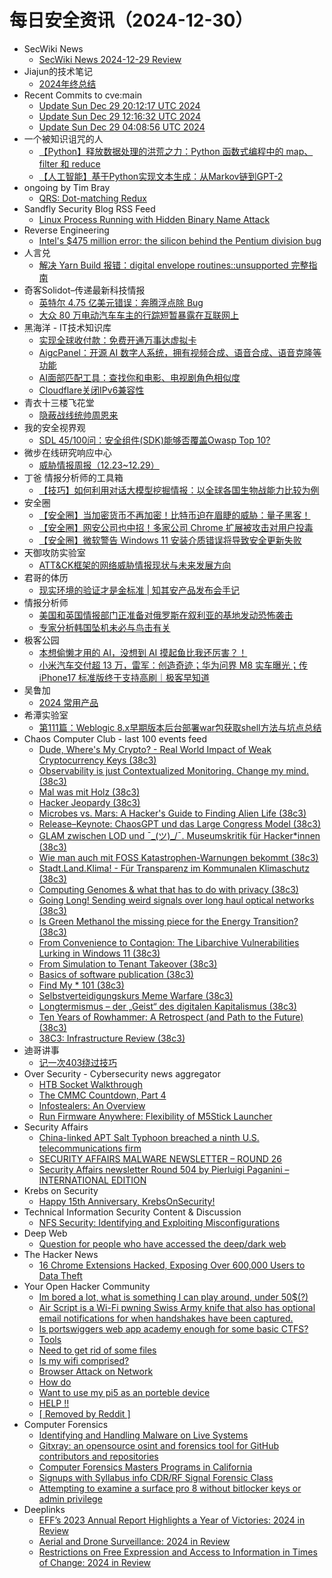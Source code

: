 # 每日安全资讯（2024-12-30）

- SecWiki News
  - [SecWiki News 2024-12-29 Review](http://www.sec-wiki.com/?2024-12-29)
- Jiajun的技术笔记
  - [2024年终总结](https://jiajunhuang.com/articles/2024_12_29-bye_2024.md.html)
- Recent Commits to cve:main
  - [Update Sun Dec 29 20:12:17 UTC 2024](https://github.com/trickest/cve/commit/763e9ecf78b338b4524e93724ef444156552f3e6)
  - [Update Sun Dec 29 12:16:32 UTC 2024](https://github.com/trickest/cve/commit/e1c01ed37aa04a2e9a8e7aa53a75aeaeac147777)
  - [Update Sun Dec 29 04:08:56 UTC 2024](https://github.com/trickest/cve/commit/b58a4dd1ef8e9cf2b67e30db30e2f5a802d1a485)
- 一个被知识诅咒的人
  - [【Python】释放数据处理的洪荒之力：Python 函数式编程中的 map、filter 和 reduce](https://blog.csdn.net/nokiaguy/article/details/144800521)
  - [【人工智能】基于Python实现文本生成：从Markov链到GPT-2](https://blog.csdn.net/nokiaguy/article/details/144800462)
- ongoing by Tim Bray
  - [QRS: Dot-matching Redux](https://www.tbray.org/ongoing/When/202x/2024/12/29/Matching-Dot-Redux)
- Sandfly Security Blog RSS Feed
  - [Linux Process Running with Hidden Binary Name Attack](https://sandflysecurity.com/blog/linux-process-running-with-hidden-binary-name-attack/)
- Reverse Engineering
  - [Intel's $475 million error: the silicon behind the Pentium division bug](https://www.reddit.com/r/ReverseEngineering/comments/1hoj6vy/intels_475_million_error_the_silicon_behind_the/)
- 人言兑
  - [解决 Yarn Build 报错：digital envelope routines::unsupported 完整指南](https://blog.axiaoxin.com/fix-yarn-build-openssl-error/)
- 奇客Solidot–传递最新科技情报
  - [英特尔 4.75 亿美元错误：奔腾浮点除 Bug](https://www.solidot.org/story?sid=80180)
  - [大众 80 万电动汽车车主的行踪短暂暴露在互联网上](https://www.solidot.org/story?sid=80179)
- 黑海洋 - IT技术知识库
  - [实现全球收付款：免费开通万事达虚拟卡](https://www.upx8.com/4621)
  - [AigcPanel：开源 AI 数字人系统，拥有视频合成、语音合成、语音克隆等功能](https://www.upx8.com/4620)
  - [AI面部匹配工具：查找你和电影、电视剧角色相似度](https://www.upx8.com/4619)
  - [Cloudflare关闭IPv6兼容性](https://www.upx8.com/4618)
- 青衣十三楼飞花堂
  - [隐蔽战线统帅周恩来](https://mp.weixin.qq.com/s?__biz=MzUzMjQyMDE3Ng==&mid=2247487832&idx=1&sn=997659702b277db324340e08f596eed7&chksm=fab2d267cdc55b71ad9349a92a7a8e7b0be5694bc59b53a2ede7a64c73c250924e2eabd9e66c&scene=58&subscene=0#rd)
- 我的安全视界观
  - [SDL 45/100问：安全组件(SDK)能够否覆盖Owasp Top 10?](https://mp.weixin.qq.com/s?__biz=MzI3Njk2OTIzOQ==&mid=2247486497&idx=1&sn=e0d7cfee6891f812da15e7c81890d56a&chksm=eb6c2e59dc1ba74f3fc946287665c888e312d8e46cc454a6f02460d26004c53d042b4dcb71ce&scene=58&subscene=0#rd)
- 微步在线研究响应中心
  - [威胁情报周报（12.23~12.29）](https://mp.weixin.qq.com/s?__biz=Mzg5MTc3ODY4Mw==&mid=2247507631&idx=1&sn=3eefd6a94d3529ebf1fdfba369dd1365&chksm=cfcabdbbf8bd34ad8cee5e8c97175fa9ebe098a75f4e6ef60f061c38da39b94c263c9bd4eb2f&scene=58&subscene=0#rd)
- 丁爸 情报分析师的工具箱
  - [【技巧】如何利用对话大模型挖掘情报：以全球各国生物战能力比较为例](https://mp.weixin.qq.com/s?__biz=MzI2MTE0NTE3Mw==&mid=2651148325&idx=1&sn=c6cddd0de430c41c1f26ee97d786a62d&chksm=f1af271fc6d8ae094cbb690702d973427de91447f7aa062b80d84cafc3efa99251b0c3b142bb&scene=58&subscene=0#rd)
- 安全圈
  - [【安全圈】当加密货币不再加密！比特币迫在眉睫的威胁：量子黑客！](https://mp.weixin.qq.com/s?__biz=MzIzMzE4NDU1OQ==&mid=2652066994&idx=1&sn=85c83155adeab228eabfe5883b04e2df&chksm=f36e78f2c419f1e4159cbd47fd3737cd02c6ea1daacd8d013f0a102ba0f267c5e69b0ada8034&scene=58&subscene=0#rd)
  - [【安全圈】网安公司也中招！多家公司 Chrome 扩展被攻击对用户投毒](https://mp.weixin.qq.com/s?__biz=MzIzMzE4NDU1OQ==&mid=2652066994&idx=2&sn=f52410b0ac0166d0bcefa544524a442e&chksm=f36e78f2c419f1e4606c0dc507c2d755267df28f2b86c01cbe9b732451b587cbbd3fe004f08e&scene=58&subscene=0#rd)
  - [【安全圈】微软警告 Windows 11 安装介质错误将导致安全更新失败](https://mp.weixin.qq.com/s?__biz=MzIzMzE4NDU1OQ==&mid=2652066994&idx=3&sn=89e9c1b57173a5732363258286d05d6f&chksm=f36e78f2c419f1e4044c0e1324eac88a602941d3f2dc039a526ffe508ac2e2f392a335832ee0&scene=58&subscene=0#rd)
- 天御攻防实验室
  - [ATT&CK框架的网络威胁情报现状与未来发展方向](https://mp.weixin.qq.com/s?__biz=MzU0MzgyMzM2Nw==&mid=2247486210&idx=1&sn=4699dd13d1da4f89b5793fa94dd12b2d&chksm=fb04c86acc73417c894f56578a023d19480e4ed025a216cdfcd3b21edd904e86ba2aceccb01c&scene=58&subscene=0#rd)
- 君哥的体历
  - [现实环境的验证才是金标准 | 知其安产品发布会手记](https://mp.weixin.qq.com/s?__biz=MzI2MjQ1NTA4MA==&mid=2247491726&idx=1&sn=c7d0263bc0345b7797a8c35c6a944758&chksm=ea484ac9dd3fc3df1384df52914dc0965fbf7dca66733d4ac088071f7f7c32a25c53b1a260a5&scene=58&subscene=0#rd)
- 情报分析师
  - [美国和英国情报部门正准备对俄罗斯在叙利亚的基地发动恐怖袭击](https://mp.weixin.qq.com/s?__biz=MzA3Mjc1MTkwOA==&mid=2650558517&idx=1&sn=94a1c95e25e2becf64974d48f5228909&chksm=87117e7eb066f768b21b2f8b4ec4225a5c1033a09e63cf57a431012f414830e625e6ff0a4201&scene=58&subscene=0#rd)
  - [专家分析韩国坠机未必与鸟击有关](https://mp.weixin.qq.com/s?__biz=MzA3Mjc1MTkwOA==&mid=2650558517&idx=2&sn=fabcf20d92ff6ed07e384ae60bb90d35&chksm=87117e7eb066f768237eb49198ed86505e8e791e08472dff0cae041dcf84568c9d690a7e829d&scene=58&subscene=0#rd)
- 极客公园
  - [本想偷懒才用的 AI，没想到 AI 摸起鱼比我还厉害？！](https://mp.weixin.qq.com/s?__biz=MTMwNDMwODQ0MQ==&mid=2653071004&idx=1&sn=3864f0df8a547c9ca0c288007ac2a78f&chksm=7e57db2a4920523ca557e177749cc4caf145ecc1ac7c9ef9a7090baa2267171585bd4caa51f7&scene=58&subscene=0#rd)
  - [小米汽车交付超 13 万，雷军：创造奇迹；华为问界 M8 实车曝光；传 iPhone17 标准版终于支持高刷｜极客早知道](https://mp.weixin.qq.com/s?__biz=MTMwNDMwODQ0MQ==&mid=2653071047&idx=1&sn=5280582ac6fa93dde334fabe4a1f5bcd&chksm=7e57db7149205267749df6bfc02fc756f6bae60ce6cde69f6be34ecde1f9a7899510ee738046&scene=58&subscene=0#rd)
- 吴鲁加
  - [2024 常用产品](https://mp.weixin.qq.com/s?__biz=Mzg5NDY4ODM1MA==&mid=2247485105&idx=1&sn=9e0b99b5159514f24378d66f8037827b&chksm=c01a8b80f76d0296d24dfd2c6205dda580fbac834118f71ad98d921f4bb528489af061546a3f&scene=58&subscene=0#rd)
- 希潭实验室
  - [第111篇：Weblogic 8.x早期版本后台部署war包获取shell方法与坑点总结](https://mp.weixin.qq.com/s?__biz=MzkzMjI1NjI3Ng==&mid=2247487281&idx=1&sn=199e1ba750cd7b4364b7b30e07eda2da&chksm=c25fc04af528495cbad89a83cbc1dff6291f3b50a8241e594dd8ecfee261a08ceff7cdbe6f7c&scene=58&subscene=0#rd)
- Chaos Computer Club - last 100 events feed
  - [Dude, Where's My Crypto? - Real World Impact of Weak Cryptocurrency Keys (38c3)](https://cdn.media.ccc.de/congress/2024/h264-hd/38c3-527-eng-Dude_Wheres_My_Crypto_-_Real_World_Impact_of_Weak_Cryptocurrency_Keys.mp4)
  - [Observability is just Contextualized Monitoring. Change my mind. (38c3)](https://cdn.media.ccc.de/congress/2024/h264-hd/38c3-799-eng-Observability_is_just_Contextualized_Monitoring_Change_my_mind.mp4)
  - [Mal was mit Holz (38c3)](https://cdn.media.ccc.de/congress/2024/h264-hd/38c3-274-deu-Mal_was_mit_Holz.mp4)
  - [Hacker Jeopardy (38c3)](https://cdn.media.ccc.de/congress/2024/h264-hd/38c3-159-deu-Hacker_Jeopardy.mp4)
  - [Microbes vs. Mars: A Hacker's Guide to Finding Alien Life (38c3)](https://cdn.media.ccc.de/congress/2024/h264-hd/38c3-557-eng-Microbes_vs_Mars_A_Hackers_Guide_to_Finding_Alien_Life.mp4)
  - [Release–Keynote: ChaosGPT und das Large Congress Model (38c3)](https://cdn.media.ccc.de/congress/2024/h264-hd/38c3-843-deu-Release-Keynote_ChaosGPT_und_das_Large_Congress_Model.mp4)
  - [GLAM zwischen LOD und ¯\_(ツ)_/¯. Museumskritik für Hacker*innen (38c3)](https://cdn.media.ccc.de/congress/2024/h264-hd/38c3-470-deu-GLAM_zwischen_LOD_und_tsu_Museumskritik_fuer_Hacker_innen.mp4)
  - [Wie man auch mit FOSS Katastrophen-Warnungen bekommt (38c3)](https://cdn.media.ccc.de/congress/2024/h264-hd/38c3-761-deu-Wie_man_auch_mit_FOSS_Katastrophen-Warnungen_bekommt.mp4)
  - [Stadt.Land.Klima! - Für Transparenz im Kommunalen Klimaschutz (38c3)](https://cdn.media.ccc.de/congress/2024/h264-hd/38c3-692-deu-StadtLandKlima_-_Fuer_Transparenz_im_Kommunalen_Klimaschutz.mp4)
  - [Computing Genomes & what that has to do with privacy (38c3)](https://cdn.media.ccc.de/congress/2024/h264-hd/38c3-874-eng-Computing_Genomes_what_that_has_to_do_with_privacy.mp4)
  - [Going Long! Sending weird signals over long haul optical networks (38c3)](https://cdn.media.ccc.de/congress/2024/h264-hd/38c3-276-eng-Going_Long_Sending_weird_signals_over_long_haul_optical_networks.mp4)
  - [Is Green Methanol the missing piece for the Energy Transition? (38c3)](https://cdn.media.ccc.de/congress/2024/h264-hd/38c3-358-eng-Is_Green_Methanol_the_missing_piece_for_the_Energy_Transition.mp4)
  - [From Convenience to Contagion: The Libarchive Vulnerabilities Lurking in Windows 11 (38c3)](https://cdn.media.ccc.de/congress/2024/h264-hd/38c3-192-eng-From_Convenience_to_Contagion_The_Libarchive_Vulnerabilities_Lurking_in_Windows_11.mp4)
  - [From Simulation to Tenant Takeover (38c3)](https://cdn.media.ccc.de/congress/2024/h264-hd/38c3-281-eng-From_Simulation_to_Tenant_Takeover.mp4)
  - [Basics of software publication (38c3)](https://cdn.media.ccc.de/congress/2024/h264-hd/38c3-797-eng-Basics_of_software_publication.mp4)
  - [Find My * 101 (38c3)](https://cdn.media.ccc.de/congress/2024/h264-hd/38c3-542-eng-Find_My_101.mp4)
  - [Selbstverteidigungskurs Meme Warfare (38c3)](https://cdn.media.ccc.de/congress/2024/h264-hd/38c3-889-deu-Selbstverteidigungskurs_Meme_Warfare.mp4)
  - [Longtermismus – der „Geist“ des  digitalen Kapitalismus (38c3)](https://cdn.media.ccc.de/congress/2024/h264-hd/38c3-237-deu-Longtermismus_-_der_Geist_des_digitalen_Kapitalismus.mp4)
  - [Ten Years of Rowhammer: A Retrospect (and Path to the Future) (38c3)](https://cdn.media.ccc.de/congress/2024/h264-hd/38c3-255-eng-Ten_Years_of_Rowhammer_A_Retrospect_and_Path_to_the_Future.mp4)
  - [38C3: Infrastructure Review (38c3)](https://cdn.media.ccc.de/congress/2024/h264-hd/38c3-315-eng-38C3_Infrastructure_Review.mp4)
- 迪哥讲事
  - [记一次403绕过技巧](https://mp.weixin.qq.com/s?__biz=MzIzMTIzNTM0MA==&mid=2247496702&idx=1&sn=ccb6ca82a7619221cba900ace2697593&chksm=e8a5f99ddfd2708b2ee5473ca32edfca0c08662b0a9a537ed7755fe283d5176a2b86eaec8cdd&scene=58&subscene=0#rd)
- Over Security - Cybersecurity news aggregator
  - [HTB Socket Walkthrough](https://www.secjuice.com/htb-socket-walkthrough/)
  - [The CMMC Countdown, Part 4](https://www.secjuice.com/cmmc-part-4/)
  - [Infostealers: An Overview](https://www.secjuice.com/infostealers-overview/)
  - [Run Firmware Anywhere: Flexibility of M5Stick Launcher](https://www.mobile-hacker.com/2024/12/29/run-firmware-anywhere-flexibility-of-m5stick-launcher/)
- Security Affairs
  - [China-linked APT Salt Typhoon breached a ninth U.S. telecommunications firm](https://securityaffairs.com/172425/apt/salt-typhoon-breached-ninth-u-s-telco.html)
  - [SECURITY AFFAIRS MALWARE NEWSLETTER – ROUND 26](https://securityaffairs.com/172418/uncategorized/security-affairs-malware-newsletter-round-26.html)
  - [Security Affairs newsletter Round 504 by Pierluigi Paganini – INTERNATIONAL EDITION](https://securityaffairs.com/172413/breaking-news/security-affairs-newsletter-round-504-by-pierluigi-paganini-international-edition.html)
- Krebs on Security
  - [Happy 15th Anniversary, KrebsOnSecurity!](https://krebsonsecurity.com/2024/12/happy-15th-anniversary-krebsonsecurity/)
- Technical Information Security Content & Discussion
  - [NFS Security: Identifying and Exploiting Misconfigurations](https://www.reddit.com/r/netsec/comments/1hp4kn7/nfs_security_identifying_and_exploiting/)
- Deep Web
  - [Question for people who have accessed the deep/dark web](https://www.reddit.com/r/deepweb/comments/1hox77w/question_for_people_who_have_accessed_the/)
- The Hacker News
  - [16 Chrome Extensions Hacked, Exposing Over 600,000 Users to Data Theft](https://thehackernews.com/2024/12/16-chrome-extensions-hacked-exposing.html)
- Your Open Hacker Community
  - [Im bored a lot, what is something I can play around, under 50$(?)](https://www.reddit.com/r/HowToHack/comments/1hp94c7/im_bored_a_lot_what_is_something_i_can_play/)
  - [Air Script is a Wi-Fi pwning Swiss Army knife that also has optional email notifications for when handshakes have been captured.](https://www.reddit.com/r/HowToHack/comments/1hp1oig/air_script_is_a_wifi_pwning_swiss_army_knife_that/)
  - [Is portswiggers web app academy enough for some basic CTFS?](https://www.reddit.com/r/HowToHack/comments/1hp1nrp/is_portswiggers_web_app_academy_enough_for_some/)
  - [Tools](https://www.reddit.com/r/HowToHack/comments/1hp8lny/tools/)
  - [Need to get rid of some files](https://www.reddit.com/r/HowToHack/comments/1hp3ti3/need_to_get_rid_of_some_files/)
  - [Is my wifi comprised?](https://www.reddit.com/r/HowToHack/comments/1hovl2v/is_my_wifi_comprised/)
  - [Browser Attack on Network](https://www.reddit.com/r/HowToHack/comments/1hp5i6h/browser_attack_on_network/)
  - [How do](https://www.reddit.com/r/HowToHack/comments/1hou2rd/how_do/)
  - [Want to use my pi5 as an porteble device](https://www.reddit.com/r/HowToHack/comments/1hovdbg/want_to_use_my_pi5_as_an_porteble_device/)
  - [HELP !!](https://www.reddit.com/r/HowToHack/comments/1hotffi/help/)
  - [[ Removed by Reddit ]](https://www.reddit.com/r/HowToHack/comments/1hom5xx/removed_by_reddit/)
- Computer Forensics
  - [Identifying and Handling Malware on Live Systems](https://www.reddit.com/r/computerforensics/comments/1hp1tzx/identifying_and_handling_malware_on_live_systems/)
  - [Gitxray: an opensource osint and forensics tool for GitHub contributors and repositories](https://www.reddit.com/r/computerforensics/comments/1hox9wt/gitxray_an_opensource_osint_and_forensics_tool/)
  - [Computer Forensics Masters Programs in California](https://www.reddit.com/r/computerforensics/comments/1howq7r/computer_forensics_masters_programs_in_california/)
  - [Signups with Syllabus info CDR/RF Signal Forensic Class](https://www.reddit.com/r/computerforensics/comments/1hon3wk/signups_with_syllabus_info_cdrrf_signal_forensic/)
  - [Attempting to examine a surface pro 8 without bitlocker keys or admin privilege](https://www.reddit.com/r/computerforensics/comments/1homiww/attempting_to_examine_a_surface_pro_8_without/)
- Deeplinks
  - [EFF’s 2023 Annual Report Highlights a Year of Victories: 2024 in Review](https://www.eff.org/deeplinks/2024/12/2024-year-review-effs-2023-annual-report-highlights-year-victories)
  - [Aerial and Drone Surveillance: 2024 in Review](https://www.eff.org/deeplinks/2024/12/aerial-and-drone-surveillance-2024-review)
  - [Restrictions on Free Expression and Access to Information in Times of Change: 2024 in Review](https://www.eff.org/deeplinks/2024/12/restrictions-free-expression-and-access-information-times-change-2024-review)
